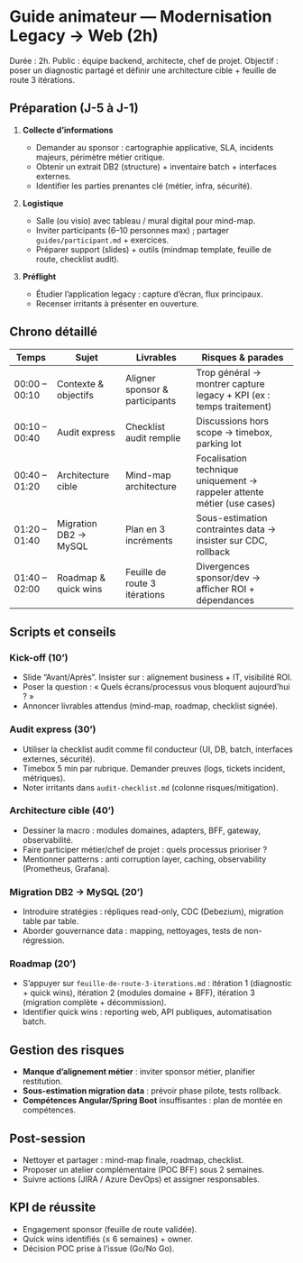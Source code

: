 # Guide animateur — Modernisation Legacy → Web (2h)

Durée : 2h. Public : équipe backend, architecte, chef de projet. Objectif : poser un diagnostic partagé et définir une architecture cible + feuille de route 3 itérations.

## Préparation (J-5 à J-1)
1. **Collecte d’informations**
   - Demander au sponsor : cartographie applicative, SLA, incidents majeurs, périmètre métier critique.
   - Obtenir un extrait DB2 (structure) + inventaire batch + interfaces externes.
   - Identifier les parties prenantes clé (métier, infra, sécurité).

2. **Logistique**
   - Salle (ou visio) avec tableau / mural digital pour mind-map.
   - Inviter participants (6–10 personnes max) ; partager `guides/participant.md` + exercices.
   - Préparer support (slides) + outils (mindmap template, feuille de route, checklist audit).

3. **Préflight**
   - Étudier l’application legacy : capture d’écran, flux principaux.
   - Recenser irritants à présenter en ouverture.

## Chrono détaillé

| Temps | Sujet | Livrables | Risques & parades |
| --- | --- | --- | --- |
| 00:00 – 00:10 | Contexte & objectifs | Aligner sponsor & participants | Trop général → montrer capture legacy + KPI (ex : temps traitement) |
| 00:10 – 00:40 | Audit express | Checklist audit remplie | Discussions hors scope → timebox, parking lot |
| 00:40 – 01:20 | Architecture cible | Mind-map architecture | Focalisation technique uniquement → rappeler attente métier (use cases) |
| 01:20 – 01:40 | Migration DB2 → MySQL | Plan en 3 incréments | Sous-estimation contraintes data → insister sur CDC, rollback |
| 01:40 – 02:00 | Roadmap & quick wins | Feuille de route 3 itérations | Divergences sponsor/dev → afficher ROI + dépendances |

## Scripts et conseils

### Kick-off (10’)
- Slide “Avant/Après”. Insister sur : alignement business + IT, visibilité ROI.
- Poser la question : « Quels écrans/processus vous bloquent aujourd’hui ? »
- Annoncer livrables attendus (mind-map, roadmap, checklist signée).

### Audit express (30’)
- Utiliser la checklist audit comme fil conducteur (UI, DB, batch, interfaces externes, sécurité).
- Timebox 5 min par rubrique. Demander preuves (logs, tickets incident, métriques).
- Noter irritants dans `audit-checklist.md` (colonne risques/mitigation).

### Architecture cible (40’)
- Dessiner la macro : modules domaines, adapters, BFF, gateway, observabilité.
- Faire participer métier/chef de projet : quels processus prioriser ?
- Mentionner patterns : anti corruption layer, caching, observability (Prometheus, Grafana).

### Migration DB2 → MySQL (20’)
- Introduire stratégies : répliques read-only, CDC (Debezium), migration table par table.
- Aborder gouvernance data : mapping, nettoyages, tests de non-régression.

### Roadmap (20’)
- S’appuyer sur `feuille-de-route-3-iterations.md` : itération 1 (diagnostic + quick wins), itération 2 (modules domaine + BFF), itération 3 (migration complète + décommission).
- Identifier quick wins : reporting web, API publiques, automatisation batch.

## Gestion des risques
- **Manque d’alignement métier** : inviter sponsor métier, planifier restitution.
- **Sous-estimation migration data** : prévoir phase pilote, tests rollback.
- **Compétences Angular/Spring Boot** insuffisantes : plan de montée en compétences.

## Post-session
- Nettoyer et partager : mind-map finale, roadmap, checklist.
- Proposer un atelier complémentaire (POC BFF) sous 2 semaines.
- Suivre actions (JIRA / Azure DevOps) et assigner responsables.

## KPI de réussite
- Engagement sponsor (feuille de route validée).
- Quick wins identifiés (≤ 6 semaines) + owner.
- Décision POC prise à l’issue (Go/No Go).
